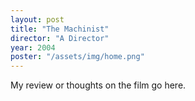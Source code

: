 ```yaml
---
layout: post
title: "The Machinist"
director: "A Director"
year: 2004
poster: "/assets/img/home.png"
---
```


My review or thoughts on the film go here.
